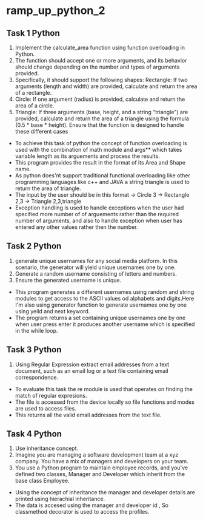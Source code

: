 # ramp_up_python_2
## Task 1 Python
1. Implement the calculate_area function using function overloading in Python.
2. The function should accept one or more arguments, and its behavior should change depending on the number and types 
of arguments provided.
3. Specifically, it should support the following shapes: Rectangle: If two arguments (length and width) are provided, 
calculate and return the area of a rectangle. 
4. Circle: If one argument (radius) is provided, calculate and return the area of a circle. 
5. Triangle: If three arguments (base, height, and a string "triangle") are provided, calculate and return the area of a triangle using the formula (0.5 * base * height). Ensure that the function is designed to handle these different cases


* To achieve this task of python the concept of function overloading is used with the combination of math module and args** which takes variable length as its arguements and process the results.
* This program provides the result in the format of its Area and Shape name.
* As python does'nt support traditional functional overloading like other programming languages like c++ and JAVA a string triangle is used to return the area of triangle.
* The input by the user should be in this format
        -> Circle   3
        -> Rectangle    2,3
        -> Triangle     2,3,triangle
* Exception handling is used to handle exceptions when the user had specified more number of of arguements rather than the required number of arguments, and also to handle exception when user has entered any other values rather then the number.

## Task 2 Python
1. generate unique usernames for any social media platform. In this scenario, the generator will yield unique usernames one by one.
2. Generate a random username consisting of letters and numbers.
3. Ensure the generated username is unique.

* This program generates a different usernames using random and string modules to get access to the ASCII values od alphabets and digits.Here I'm also using generator function to generate usernames one by one using yeild and next keyword.
* The program returns a set containing unique usernames one by one when user press enter it produces another username which is specified in the while loop.

## Task 3 Python
1. Using Regular Expression extract email addresses from a text document, such as an email log or a text file containing email correspondence.
* To evaluate this task the re module is used that operates on finding the match of regular expresions.
* The file is accessed from the device locally so file functions and modes are used to access files.
* This returns all the valid email addresses from the text file.

## Task 4 Python
1. Use inheritance concept.
2. Imagine you are managing a software development team at a xyz company. You have a mix of managers and developers on your team.
3. You use a Python program to maintain employee records, and you've defined two classes, Manager and Developer  which inherit from the base class Employee.
* Using the concept of inheritance the manager and developer details are printed using hierachial inheritance.
* The data is accesed using the manager and developer id , So classmethod decorator is used to access the profiles. 
